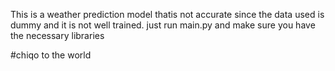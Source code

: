 This is a weather prediction model thatis not accurate since the data used is dummy and it is not well trained.
just run main.py and make sure you have the necessary libraries

#chiqo to the world

